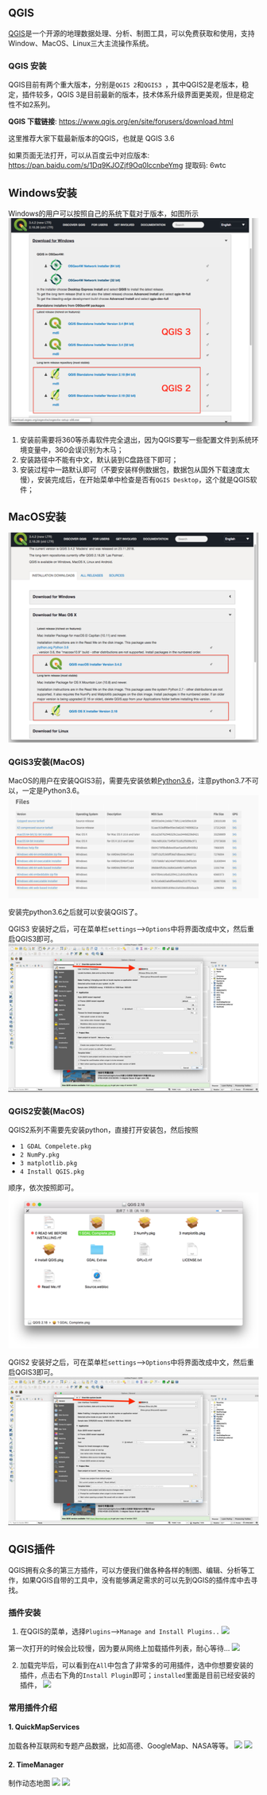 ## QGIS
[QGIS](https://www.qgis.org/en/site/index.html)是一个开源的地理数据处理、分析、制图工具，可以免费获取和使用，支持Window、MacOS、Linux三大主流操作系统。
### QGIS 安装
QGIS目前有两个重大版本，分别是`QGIS 2`和`QGIS3 `，其中QGIS2是老版本，稳定，插件较多，QGIS 3是目前最新的版本，技术体系升级界面更美观，但是稳定性不如2系列。

**QGIS 下载链接**: https://www.qgis.org/en/site/forusers/download.html

这里推荐大家下载最新版本的QGIS，也就是 QGIS 3.6

如果页面无法打开，可以从百度云中对应版本: https://pan.baidu.com/s/1Dq9KJOZjf9Oq0lccnbeYmg 提取码: 6wtc 


## Windows安装
Windows的用户可以按照自己的系统下载对于版本，如图所示
![](./assets/qgis-download-windows.png)

1. 安装前需要将360等杀毒软件完全退出，因为QGIS要写一些配置文件到系统环境变量中，360会误识别为木马；
2. 安装路径中不能有中文，默认装到C盘路径下即可；
3. 安装过程中一路默认即可（不要安装样例数据包，数据包从国外下载速度太慢），安装完成后，在开始菜单中检查是否有`QGIS Desktop`，这个就是QGIS软件；


## MacOS安装
![](./assets/qgis-download-mac.png)

### QGIS3安装(MacOS)
MacOS的用户在安装QGIS3前，需要先安装依赖[Python3.6](https://www.python.org/downloads/release/python-368/)，注意python3.7不可以，一定是Python3.6。
![](assets/python3.png)

安装完python3.6之后就可以安装QGIS了。

QGIS3 安装好之后，可在菜单栏`settings`-->`Options`中将界面改成中文，然后重启QGIS3即可。
![](assets/qgis3-chinese.jpg)


### QGIS2安装(MacOS)
QGIS2系列不需要先安装python，直接打开安装包，然后按照
- `1 GDAL Compelete.pkg`  
- `2 NumPy.pkg`  
- `3 matplotlib.pkg`  
- `4 Install QGIS.pkg` 
  
顺序，依次按照即可。
![qgis2](assets/mac-qgis2-install.png)

QGIS2 安装好之后，可在菜单栏`settings`-->`Options`中将界面改成中文，然后重启QGIS3即可。
![](assets/qgis3-chinese.jpg)

## QGIS插件
QGIS拥有众多的第三方插件，可以方便我们做各种各样的制图、编辑、分析等工作，如果QGIS自带的工具中，没有能够满足需求的可以先到QGIS的插件库中去寻找。

### 插件安装
1. 在QGIS的菜单，选择`Plugins`-->`Manage and Install Plugins..`
![](./assets/plugin-1.jpeg)

第一次打开的时候会比较慢，因为要从网络上加载插件列表，耐心等待...
![](./assets/plugin-2.jpeg)

2. 加载完毕后，可以看到在`All`中包含了非常多的可用插件，选中你想要安装的插件，点击右下角的`Install Plugin`即可；`installed`里面是目前已经安装的插件，
![](./assets/plugin-3.jpeg)



### 常用插件介绍
#### 1. QuickMapServices
加载各种互联网和专题产品数据，比如高德、GoogleMap、NASA等等。
![](./assets/quick-map-services.gif)
![](./assets/qms.png)



#### 2. TimeManager
制作动态地图
![](./assets/fta_traffic.gif)
![](./assets/hsl_traffic.gif)